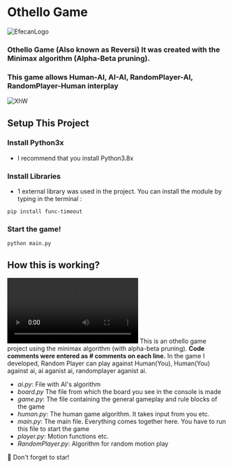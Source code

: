 # Othello Game
![EfecanLogo](https://avatars.githubusercontent.com/u/66366306?s=100&u=dc5e6f5b4a05d07958d9a867b803760aa2b1613e&v=4)
### Othello Game (Also known as Reversi) It was created with the Minimax algorithm (Alpha-Beta pruning). 
### This game allows Human-AI, AI-AI, RandomPlayer-AI, RandomPlayer-Human interplay
![XhW](https://i.imgur.com/qHAcfhX.gif)
## Setup This Project
### Install Python3x
- I recommend that you install Python3.8x
### Install Libraries
- 1 external library was used in the project. You can install the module by typing in the terminal :
```shell
pip install func-timeout
```
### Start the game!
```shell
python main.py
```
## How this is working?
![Video](https://im2.ezgif.com/tmp/ezgif-2-00aa47770a.mp4)
This is an othello game project using the minimax algorithm (with alpha-beta pruning). **Code comments were entered as # comments on each line.**
In the game I developed, Random Player can play against Human(You), Human(You) against ai, ai aganist ai, randomplayer aganist ai.
- *ai.py*: File with AI's algorithm
- *board.py* The file from which the board you see in the console is made
- *game.py*: The file containing the general gameplay and rule blocks of the game
- *human.py*: The human game algorithm. It takes input from you etc.
- *main.py*: The main file. Everything comes together here. You have to run this file to start the game
- *player.py*: Motion functions etc.
- *RandomPlayer.py*: Algorithm for random motion play

💖 Don't forget to star!
